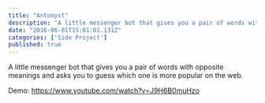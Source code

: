 ```yaml
---
title: "Antonyst"
description: "A little messenger bot that gives you a pair of words with opposite meanings and asks you to guess which one is more popular on the web."
date: "2016-06-01T15:01:01.131Z"
categories: ['Side Project']
published: true
---
```


A little messenger bot that gives you a pair of words with opposite meanings and asks you to guess which one is more popular on the web.

Demo: https://www.youtube.com/watch?v=J9H6B0muHzo

